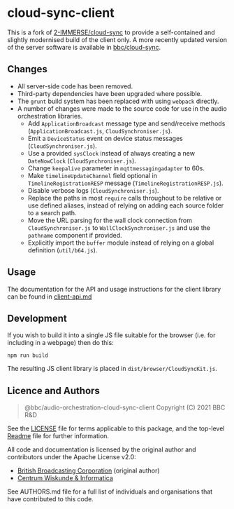 # cloud-sync-client

This is a fork of [2-IMMERSE/cloud-sync](https://github.com/2-IMMERSE/cloud-sync) to provide a self-contained and slightly modernised build of the client only. A more recently updated version of the server software is available in [bbc/cloud-sync](https://github.com/bbc/cloud-sync).

## Changes

* All server-side code has been removed.
* Third-party dependencies have been upgraded where possible.
* The `grunt` build system has been replaced with using `webpack` directly.
* A number of changes were made to the source code for use in the audio orchestration libraries.
    * Add `ApplicationBroadcast` message type and send/receive methods (`ApplicationBroadcast.js`, `CloudSynchroniser.js`).
    * Emit a `DeviceStatus` event on device status messages (`CloudSynchroniser.js`).
    * Use a provided `sysClock` instead of always creating a new `DateNowClock` (`CloudSynchroniser.js`).
    * Change `keepalive` parameter in `mqttmessagingadapter` to 60s.
    * Make `timelineUpdateChannel` field optional in `TimelineRegistrationRESP` message (`TimelineRegistrationRESP.js`).
    * Disable verbose logs (`CloudSynchroniser.js`).
    * Replace the paths in most `require` calls throughout to be relative or use defined aliases, instead of relying on adding each source folder to a search path.
    * Move the URL parsing for the wall clock connection from `CloudSynchroniser.js` to `WallClockSynchroniser.js` and use the `pathname` component if provided.
    * Explicitly import the `buffer` module instead of relying on a global definition (`util/b64.js`).

## Usage

The documentation for the API and usage instructions for the client library can be found in [client-api.md](client-api.md)

## Development

If you wish to build it into a single JS file suitable for the browser (i.e.
for including in a webpage) then do this:

```
npm run build
```

The resulting JS client library is placed in `dist/browser/CloudSyncKit.js`.

## Licence and Authors

> @bbc/audio-orchestration-cloud-sync-client
> Copyright (C) 2021 BBC R&D

See the [LICENSE](./LICENSE) file for terms applicable to this package, and the top-level [Readme](../../Readme.md) file for further information.

All code and documentation is licensed by the original author and contributors under the Apache License v2.0:

* [British Broadcasting Corporation](http://www.bbc.co.uk/rd) (original author)
* [Centrum Wiskunde & Informatica](http://www.cwi.nl/)

See AUTHORS.md file for a full list of individuals and organisations that have
contributed to this code.


